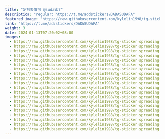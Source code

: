 ```yaml
---
title: "定制表情包 @sudabb7"
description: "regular: https://t.me/addstickers/DADASUDAFA"
featured_image: "https://raw.githubusercontent.com/kylelin1998/tg-sticker-spreading-worldwide-images/main/img/528f8aac-5ad4-4d6c-9c9b-9755501b9c28.jpg"
link: "https://t.me/addstickers/DADASUDAFA"
weight: 3
date: 2024-01-13T07:20:02+08:00
images:
  - https://raw.githubusercontent.com/kylelin1998/tg-sticker-spreading-worldwide-images/main/img/528f8aac-5ad4-4d6c-9c9b-9755501b9c28.jpg
  - https://raw.githubusercontent.com/kylelin1998/tg-sticker-spreading-worldwide-images/main/img/2e32d360-91ce-4796-8bb4-b63bf228d28d.jpg
  - https://raw.githubusercontent.com/kylelin1998/tg-sticker-spreading-worldwide-images/main/img/175e2dff-bed5-48c6-9c29-ee33e95022e8.jpg
  - https://raw.githubusercontent.com/kylelin1998/tg-sticker-spreading-worldwide-images/main/img/14e06b3a-315a-4d70-b967-0c59173238d2.jpg
  - https://raw.githubusercontent.com/kylelin1998/tg-sticker-spreading-worldwide-images/main/img/1c3ceb5c-d3b1-4294-953d-6b495cc0e918.jpg
  - https://raw.githubusercontent.com/kylelin1998/tg-sticker-spreading-worldwide-images/main/img/1723d05e-80d0-47c3-945d-539a820c6cd7.jpg
  - https://raw.githubusercontent.com/kylelin1998/tg-sticker-spreading-worldwide-images/main/img/91c633b0-ee9e-4258-9f82-a65874cb36ff.jpg
  - https://raw.githubusercontent.com/kylelin1998/tg-sticker-spreading-worldwide-images/main/img/19b9d1a9-56b0-4dfb-8cbc-77304127700e.jpg
  - https://raw.githubusercontent.com/kylelin1998/tg-sticker-spreading-worldwide-images/main/img/d63caeb4-8cd8-4357-873a-fe6fd6f11fef.jpg
  - https://raw.githubusercontent.com/kylelin1998/tg-sticker-spreading-worldwide-images/main/img/c49d9828-620e-45fd-befb-c8973c62cf97.jpg
  - https://raw.githubusercontent.com/kylelin1998/tg-sticker-spreading-worldwide-images/main/img/d50dd2b0-71a0-4ece-a72f-1c1e93944ed5.jpg
  - https://raw.githubusercontent.com/kylelin1998/tg-sticker-spreading-worldwide-images/main/img/325f0aef-b1b8-4f7f-b5f8-93021ea82e17.jpg
  - https://raw.githubusercontent.com/kylelin1998/tg-sticker-spreading-worldwide-images/main/img/e27e8d13-5391-4bcc-a2f9-fad0fc278b07.jpg
  - https://raw.githubusercontent.com/kylelin1998/tg-sticker-spreading-worldwide-images/main/img/890654aa-5d98-420f-8538-f9bc947b769e.jpg
  - https://raw.githubusercontent.com/kylelin1998/tg-sticker-spreading-worldwide-images/main/img/39012a8c-7635-4afe-ad67-0ec61d5a779b.jpg
  - https://raw.githubusercontent.com/kylelin1998/tg-sticker-spreading-worldwide-images/main/img/2c4b94df-7ea1-499f-820c-41833b60006d.jpg
  - https://raw.githubusercontent.com/kylelin1998/tg-sticker-spreading-worldwide-images/main/img/8a75fc13-336a-41f8-9f4f-48fb9b009f6a.jpg
  - https://raw.githubusercontent.com/kylelin1998/tg-sticker-spreading-worldwide-images/main/img/9f097b85-1413-406b-917d-ccaf8c03d19e.jpg
  - https://raw.githubusercontent.com/kylelin1998/tg-sticker-spreading-worldwide-images/main/img/9b91bf52-2804-43c6-be61-67dfc04616bf.jpg
  - https://raw.githubusercontent.com/kylelin1998/tg-sticker-spreading-worldwide-images/main/img/5ed963af-08ef-47da-9f4c-81d6cf60007d.jpg
---
```


